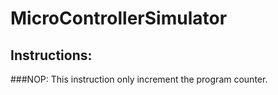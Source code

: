 # MicroControllerSimulator

## Instructions:

###NOP: 
This instruction only increment the program counter.
